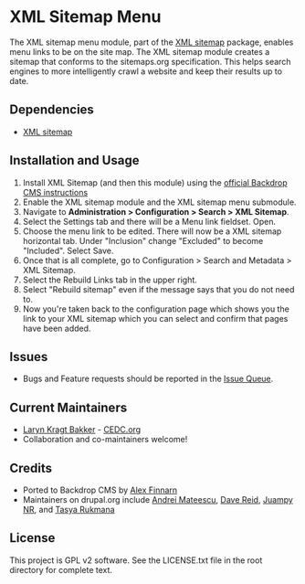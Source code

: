 # XML Sitemap Menu

The XML sitemap menu module, part of the [XML sitemap](https://backdropcms.org/project/xmlsitemap)
package, enables menu links to be on the site map. The XML sitemap module
creates a sitemap that conforms to the sitemaps.org specification. This helps
search engines to more intelligently crawl a website and keep their results up
to date.

## Dependencies

 - [XML sitemap](https://backdropcms.org/project/xmlsitemap)

## Installation and Usage

1. Install XML Sitemap (and then this module) using the [official Backdrop CMS instructions](https://backdropcms.org/guide/modules)
2. Enable the XML sitemap module and the XML sitemap menu submodule.
4. Navigate to **Administration > Configuration > Search > XML Sitemap**.
5. Select the Settings tab and there will be a Menu link fieldset. Open.
6. Choose the menu link to be edited. There will now be a XML sitemap horizontal
   tab. Under "Inclusion" change "Excluded" to become "Included". Select Save.
7. Once that is all complete, go to Configuration > Search and Metadata > XML
   Sitemap.
8. Select the Rebuild Links tab in the upper right.
9. Select "Rebuild sitemap" even if the message says that you do not need to.
10. Now you're taken back to the configuration page which shows you the link to
    your XML sitemap which you can select and confirm that pages have been
    added.


## Issues

 - Bugs and Feature requests should be reported in the
   [Issue Queue](https://github.com/backdrop-contrib/xmlsitemap/issues).

## Current Maintainers

 - [Laryn Kragt Bakker](https://github.com/laryn) - [CEDC.org](https://cedc.org)
 - Collaboration and co-maintainers welcome!

## Credits

- Ported to Backdrop CMS by [Alex Finnarn](https://github.com/alexfinnarn)
- Maintainers on drupal.org include
  [Andrei Mateescu](https://www.drupal.org/u/amateescu),
  [Dave Reid](https://www.drupal.org/u/dave-reid),
  [Juampy NR](https://www.drupal.org/u/juampynr), and
  [Tasya Rukmana](https://www.drupal.org/u/tadityar)

## License

This project is GPL v2 software. See the LICENSE.txt file in the root directory
for complete text.

